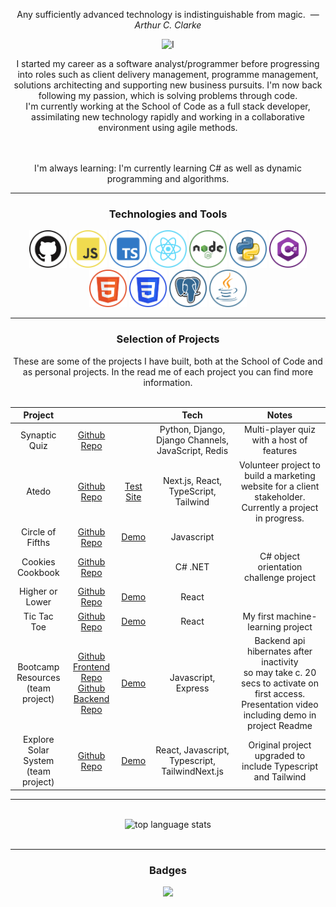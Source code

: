 <div style="display: inline_block"  align="center">

Any sufficiently advanced technology is indistinguishable from magic. &nbsp;&mdash; <cite>*Arthur C. Clarke*</cite>
<br>

<div style="display: inline_block"  align="center">
<img src="https://readme-typing-svg.herokuapp.com?font=Lobster&duration=3000&pause=1000&color=228B22&random=false&width=270&lines=Hi%2C+I'm+Doug%2C+a+full+stack+developer" alt='I'm Doug, a full stack developer>
</div>

I started my career as a software analyst/programmer before progressing into roles such as client delivery management, programme management, solutions architecting and supporting new business pursuits.  I'm now back following my passion, which is solving problems through code.  
I'm currently working at the School of Code as a full stack developer, assimilating new technology rapidly and working in a collaborative environment using agile methods.

<br>
<br>
I'm always learning: I'm currently learning C# as well as dynamic programming and algorithms.
<br>
<hr>

<h3 align="center">Technologies and Tools</h3>

<img alt="github" height ="60px" src="/img/github.png">
<img alt="javascript" height ="60px" src="/img/js.png">
<img alt="typescript" height ="60px" src="/img/ts.png"">
<img alt="react" height ="60px" src="/img/react.png">
<img alt="node.js" height ="60px" src="/img/node.png">
<img alt="python" height ="60px" src="/img/python.png">
<img alt="c#" height ="60px" src="/img/csharp.png">
<img alt="html5" height ="60px" src="/img/html.png">
<img alt="css3" height ="60px" src="/img/css.png">
<img alt="postgresql" height ="60px" src="/img/postgresql.png">
<img alt="java" height ="60px" src="/img/java.png">

<hr>

<h3>Selection of Projects</h3>
These are some of the projects I have built, both at the School of Code and as personal projects. In the read me of each project you can find more information.
<br>
<br>

<div align="center">

|               Project |                                                                     |                                                          | Tech                 | Notes                                  |
|:---------------------:|:-------------------------------------------------------------------:|:--------------------------------------------------------:|:--------------------:|:--------------------------------------:|
| Synaptic Quiz         | [Github Repo](https://github.com/Dug-F/Synaptic)    |         | Python, Django, Django Channels, JavaScript, Redis  | Multi-player quiz with a host of features |
| Atedo         | [Github Repo](https://github.com/Dug-F/atedo) | [Test Site](https://atedo.vercel.app/)      | Next.js, React, TypeScript, Tailwind  | Volunteer project to build a marketing website for a client stakeholder.  Currently a project in progress.  |
| Circle of Fifths      | [Github Repo](https://github.com/Dug-F/CircleOfFifths)                   | [Demo](https://circle-of-fifths-8q02.onrender.com/)      | Javascript           |                                         |
| Cookies Cookbook       | [Github Repo](https://github.com/Dug-F/CookiesCookbook) |                                             | C# .NET                               | C# object orientation challenge project  |
| Higher or Lower       | [Github Repo](https://github.com/Dug-F/HigherOrLowerReact)               | [Demo](https://higher-or-lower-react.onrender.com/)      | React                |                                         |
| Tic Tac Toe       | [Github Repo](https://github.com/Dug-F/TicTacToe)               | [Demo](https://tic-tac-toe-iota-sand.vercel.app/)      | React                | My first machine-learning project  |
| Bootcamp Resources <br> (team project)    | [Github Frontend Repo](https://github.com/Dug-F/MidTermProjectFrontend) <br> [Github Backend Repo](https://github.com/Dug-F/MidTermProjectBackend)| [Demo](https://front-end-project.onrender.com/)      | Javascript, Express    | Backend api hibernates after inactivity <br> so may take c. 20 secs to activate on first access. <br> Presentation video including demo in project Readme|
| Explore Solar System <br> (team project)  | [Github Repo](https://github.com/Dug-F/ExploreSolarSystemTs)               | [Demo](https://explore-solar-system-ts.vercel.app/)      | React, Javascript, Typescript, TailwindNext.js                |  Original project upgraded to include Typescript and Tailwind |

</div>
<hr>
<br>
<div style="display: inline_block"  align="center">
<img src="https://github-readme-stats.vercel.app/api/top-langs/?username=Dug-F&layout=compact&show_icons=true&theme=tokyonight" alt="top language stats")
</div>
<br>
<br>

<hr>

<h3>Badges</h3>
<img src="https://www.codewars.com/users/Dug-F/badges/large">
<br>

</div>



<!--
**Dug-F/Dug-F** is a ✨ _special_ ✨ repository because its `README.md` (this file) appears on your GitHub profile.

Here are some ideas to get you started:

- 🔭 I’m currently working on ...
- 🌱 I’m currently learning ...
- 👯 I’m looking to collaborate on ...
- 🤔 I’m looking for help with ...
- 💬 Ask me about ...
- 📫 How to reach me: ...
- 😄 Pronouns: ...
- ⚡ Fun fact: ...
-->
